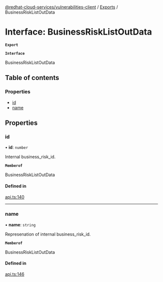 [@redhat-cloud-services/vulnerabilities-client](../README.md) / [Exports](../modules.md) / BusinessRiskListOutData

# Interface: BusinessRiskListOutData

**`Export`**

**`Interface`**

BusinessRiskListOutData

## Table of contents

### Properties

- [id](BusinessRiskListOutData.md#id)
- [name](BusinessRiskListOutData.md#name)

## Properties

### id

• **id**: `number`

Internal business_risk_id.

**`Memberof`**

BusinessRiskListOutData

#### Defined in

[api.ts:140](https://github.com/mkholjuraev/javascript-clients/blob/master/packages/vulnerabilities/git-api/api.ts#L140)

___

### name

• **name**: `string`

Represenation of internal business_risk_id.

**`Memberof`**

BusinessRiskListOutData

#### Defined in

[api.ts:146](https://github.com/mkholjuraev/javascript-clients/blob/master/packages/vulnerabilities/git-api/api.ts#L146)
